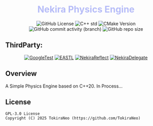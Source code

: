 ﻿<h1 align = "center", style = "color:#B7BDF8FF">
 Nekira Physics Engine
</h1>

<div align="center">

![GitHub License](https://img.shields.io/github/license/TokiraNeo/NekiraPhysicsEngine?style=flat-square&labelColor=363a4f&color=b7bdf8)
![C++ std](https://img.shields.io/badge/C%2B%2B-%3E%3D20-%23b7bdf8?style=flat-square&labelColor=%23363a4f&logo=cplusplus)
![CMake Version](https://img.shields.io/badge/CMake-%3E%3D3.20-b7bdf8?style=flat-square&labelColor=363a4f&logo=cmake)
![GitHub commit activity (branch)](https://img.shields.io/github/commit-activity/m/TokiraNeo/NekiraPhysicsEngine/main?style=flat-square&labelColor=363a4f&color=b7bdf8&logo=github)
![GitHub repo size](https://img.shields.io/github/repo-size/TokiraNeo/NekiraPhysicsEngine?style=flat-square&labelColor=363a4f&color=b7bdf8&logo=github)

</div>

## ThirdParty:

<div align="center">

<a href="https://github.com/google/googletest"><img alt="GoogleTest" src="https://img.shields.io/badge/Google_Test-363a4f?style=for-the-badge&logo=Google&labelColor=363a4f"></a>
<a href="https://github.com/electronicarts/EASTL"><img alt="EASTL" src="https://img.shields.io/badge/EA_STL-363a4f?style=for-the-badge&logo=EA&labelColor=363a4f"></a>
<a href="https://github.com/TokiraNeo/NekiraReflect"><img alt="NekiraReflect" src="https://img.shields.io/badge/Nekira_Reflect-363a4f?style=for-the-badge&logo=github&labelColor=363a4f"></a>
<a href ="https://github.com/TokiraNeo/NekiraDelegate"><img alt="NekiraDelegate" src="https://img.shields.io/badge/Nekira_Delegate-363a4f?style=for-the-badge&logo=github&labelColor=363a4f"></a>

</div>

## Overview

A Simple Physics Engine based on C++20. In Process...

## License

```
GPL-3.0 License
Copyright (C) 2025 TokiraNeo (https://github.com/TokiraNeo)
```

